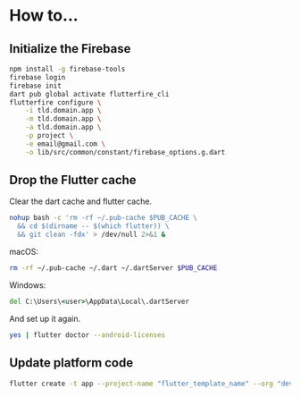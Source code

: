 # How to...

## Initialize the Firebase

```bash
npm install -g firebase-tools
firebase login
firebase init
dart pub global activate flutterfire_cli
flutterfire configure \
	-i tld.domain.app \
	-m tld.domain.app \
	-a tld.domain.app \
	-p project \
	-e email@gmail.com \
	-o lib/src/common/constant/firebase_options.g.dart
```

## Drop the Flutter cache

Clear the dart cache and flutter cache.

```bash
nohup bash -c 'rm -rf ~/.pub-cache $PUB_CACHE \
  && cd $(dirname -- $(which flutter)) \
  && git clean -fdx' > /dev/null 2>&1 &
```

macOS:

```zsh
rm -rf ~/.pub-cache ~/.dart ~/.dartServer $PUB_CACHE
```

Windows:

```cmd
del C:\Users\<user>\AppData\Local\.dartServer
```

And set up it again.

```bash
yes | flutter doctor --android-licenses
```

## Update platform code

```bash
flutter create -t app --project-name "flutter_template_name" --org "dev.flutter.template" --description "flutter_template_description" --platform=android,ios,macos,windows,linux,web --override .
```
